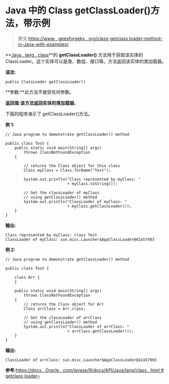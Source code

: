 # Java 中的 Class getClassLoader()方法，带示例

> 原文:[https://www . geesforgeks . org/class-getclass loader-method-in-Java-with-examples/](https://www.geeksforgeeks.org/class-getclassloader-method-in-java-with-examples/)

**[Java . lang . class](https://www.geeksforgeeks.org/java-lang-class-class-java-set-1/)**的 **getClassLoader()** 方法用于获取该实体的 ClassLoader。这个实体可以是类、数组、接口等。方法返回该实体的类加载器。

**语法:**

```
public ClassLoader getClassLoader()

```

**参数:**此方法不接受任何参数。

**返回值:**该方法返回实体的**类加载器**。

下面的程序演示了 getClassLoader()方法。

**例 1:**

```
// Java program to demonstrate getClassLoader() method

public class Test {
    public static void main(String[] args)
        throws ClassNotFoundException
    {

        // returns the Class object for this class
        Class myClass = Class.forName("Test");

        System.out.println("Class represented by myClass: "
                           + myClass.toString());

        // Get the classLoader of myClass
        // using getClassLoader() method
        System.out.println("ClassLoader of myClass: "
                           + myClass.getClassLoader());
    }
}
```

**输出:**

```
Class represented by myClass: class Test
ClassLoader of myClass: sun.misc.Launcher$AppClassLoader@42a57993

```

**例 2:**

```
// Java program to demonstrate getClassLoader() method

public class Test {

    class Arr {
    }

    public static void main(String[] args)
        throws ClassNotFoundException
    {
        // returns the Class object for Arr
        Class arrClass = Arr.class;

        // Get the classLoader of arrClass
        // using getClassLoader() method
        System.out.println("ClassLoader of arrClass: "
                           + arrClass.getClassLoader());
    }
}
```

**输出:**

```
ClassLoader of arrClass: sun.misc.Launcher$AppClassLoader@42a57993

```

**参考:**[https://docs . Oracle . com/javase/9/docs/API/Java/lang/class . html # getclass loader–](https://docs.oracle.com/javase/9/docs/api/java/lang/Class.html#getClassLoader--)